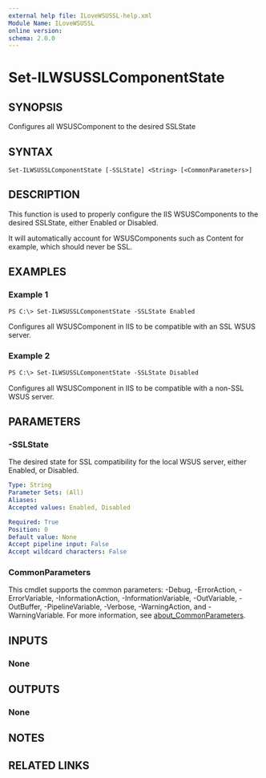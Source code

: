 ```yaml
---
external help file: ILoveWSUSSL-help.xml
Module Name: ILoveWSUSSL
online version:
schema: 2.0.0
---
```


# Set-ILWSUSSLComponentState

## SYNOPSIS

Configures all WSUSComponent to the desired SSLState

## SYNTAX

```
Set-ILWSUSSLComponentState [-SSLState] <String> [<CommonParameters>]
```

## DESCRIPTION

This function is used to properly configure the IIS WSUSComponents to the desired SSLState, either Enabled or Disabled.

It will automatically account for WSUSComponents such as Content for example, which should never be SSL.

## EXAMPLES

### Example 1

```ps
PS C:\> Set-ILWSUSSLComponentState -SSLState Enabled
```

Configures all WSUSComponent in IIS to be compatible with an SSL WSUS server.

### Example 2

```ps
PS C:\> Set-ILWSUSSLComponentState -SSLState Disabled
```

Configures all WSUSComponent in IIS to be compatible with a non-SSL WSUS server.

## PARAMETERS

### -SSLState

The desired state for SSL compatibility for the local WSUS server, either Enabled, or Disabled.

```yaml
Type: String
Parameter Sets: (All)
Aliases:
Accepted values: Enabled, Disabled

Required: True
Position: 0
Default value: None
Accept pipeline input: False
Accept wildcard characters: False
```

### CommonParameters

This cmdlet supports the common parameters: -Debug, -ErrorAction, -ErrorVariable, -InformationAction, -InformationVariable, -OutVariable, -OutBuffer, -PipelineVariable, -Verbose, -WarningAction, and -WarningVariable. For more information, see [about_CommonParameters](http://go.microsoft.com/fwlink/?LinkID=113216).

## INPUTS

### None

## OUTPUTS

### None

## NOTES

## RELATED LINKS
